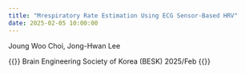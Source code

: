```yaml
---
title: "Mrespiratory Rate Estimation Using ECG Sensor-Based HRV​"
date: 2025-02-05 10:00:00
---
```


Joung Woo Choi,  Jong-Hwan Lee

{{<format bright-green>}}
Brain Engineering Society of Korea (BESK) 2025/Feb
{{</format>}}
